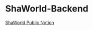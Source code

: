 # ShaWorld-Backend

[ShaWorld Public Notion](https://www.notion.so/ShaWorld-08a3f0613f8e4a228a554a20d77b9ea9)


